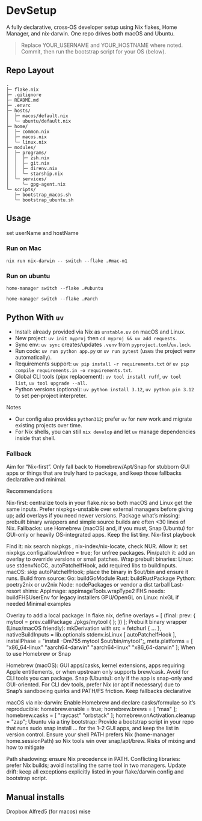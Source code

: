 # DevSetup

A fully declarative, cross‑OS developer setup using Nix flakes, Home Manager, and nix‑darwin. One repo drives both macOS and Ubuntu.

> Replace YOUR_USERNAME and YOUR_HOSTNAME where noted. Commit, then run the bootstrap script for your OS (below).

## Repo Layout

```
.
├─ flake.nix
├─ .gitignore
├─ README.md
├─ .envrc
├─ hosts/
│  ├─ macos/default.nix
│  └─ ubuntu/default.nix
├─ home/
│  ├─ common.nix
│  ├─ macos.nix
│  └─ linux.nix
├─ modules/
│  ├─ programs/
│  │  ├─ zsh.nix
│  │  ├─ git.nix
│  │  ├─ direnv.nix
│  │  └─ starship.nix
│  └─ services/
│     └─ gpg-agent.nix
└─ scripts/
   ├─ bootstrap_macos.sh
   └─ bootstrap_ubuntu.sh
```

## Usage

set userName and hostName

### Run on Mac
```
nix run nix-darwin -- switch --flake .#mac-m1
```

### Run on ubuntu
```
home-manager switch --flake .#ubuntu
```

```
home-manager switch --flake .#arch
```

## Python With `uv`

- Install: already provided via Nix as `unstable.uv` on macOS and Linux.
- New project: `uv init myproj` then `cd myproj && uv add requests`.
- Sync env: `uv sync` creates/updates `.venv` from `pyproject.toml`/`uv.lock`.
- Run code: `uv run python app.py` or `uv run pytest` (uses the project venv automatically).
- Requirements support: `uv pip install -r requirements.txt` or `uv pip compile requirements.in -o requirements.txt`.
- Global CLI tools (pipx replacement): `uv tool install ruff`, `uv tool list`, `uv tool upgrade --all`.
- Python versions (optional): `uv python install 3.12`, `uv python pin 3.12` to set per‑project interpreter.

Notes
- Our config also provides `python312`; prefer `uv` for new work and migrate existing projects over time.
- For Nix shells, you can still `nix develop` and let `uv` manage dependencies inside that shell.

### Fallback

Aim for “Nix-first”. Only fall back to Homebrew/Apt/Snap for stubborn GUI apps or things that are truly hard to package, and keep those fallbacks declarative and minimal.

Recommendations

Nix-first: centralize tools in your flake.nix so both macOS and Linux get the same inputs.
Prefer nixpkgs-unstable over external managers before giving up; add overlays if you need newer versions.
Package what’s missing: prebuilt binary wrappers and simple source builds are often <30 lines of Nix.
Fallbacks: use Homebrew (macOS) and, if you must, Snap (Ubuntu) for GUI-only or heavily OS-integrated apps. Keep the list tiny.
Nix-first playbook

Find it: nix search nixpkgs <name>, nix-index/nix-locate, check NUR.
Allow it: set nixpkgs.config.allowUnfree = true; for unfree packages.
Pin/patch it: add an overlay to override versions or small patches.
Wrap prebuilt binaries:
Linux: use stdenvNoCC, autoPatchelfHook, add required libs to buildInputs.
macOS: skip autoPatchelfHook; place the binary in $out/bin and ensure it runs.
Build from source:
Go: buildGoModule
Rust: buildRustPackage
Python: poetry2nix or uv2nix
Node: nodePackages or vendor a dist tarball
Last-resort shims:
AppImage: appimageTools.wrapType2
FHS needs: buildFHSUserEnv for legacy installers
GPU/OpenGL on Linux: nixGL if needed
Minimal examples

Overlay to add a local package:
In flake.nix, define overlays = [ (final: prev: { mytool = prev.callPackage ./pkgs/mytool { }; }) ];
Prebuilt binary wrapper (Linux/macOS friendly):
mkDerivation with src = fetchurl { ... }, nativeBuildInputs = lib.optionals stdenv.isLinux [ autoPatchelfHook ], installPhase = "install -Dm755 mytool $out/bin/mytool";, meta.platforms = [ "x86_64-linux" "aarch64-darwin" "aarch64-linux" "x86_64-darwin" ];
When to use Homebrew or Snap

Homebrew (macOS): GUI apps/casks, kernel extensions, apps requiring Apple entitlements, or when upstream only supports brew/cask. Avoid for CLI tools you can package.
Snap (Ubuntu): only if the app is snap-only and GUI-oriented. For CLI dev tools, prefer Nix (or apt if necessary) due to Snap’s sandboxing quirks and PATH/FS friction.
Keep fallbacks declarative

macOS via nix-darwin:
Enable Homebrew and declare casks/formulae so it’s reproducible:
homebrew.enable = true;
homebrew.brews = [ "mas" ];
homebrew.casks = [ "raycast" "orbstack" ];
homebrew.onActivation.cleanup = "zap";
Ubuntu via a tiny bootstrap:
Provide a bootstrap script in your repo that runs sudo snap install ... for the 1–2 GUI apps, and keep the list in version control.
Ensure your shell PATH prefers Nix (home-manager home.sessionPath) so Nix tools win over snap/apt/brew.
Risks of mixing and how to mitigate

Path shadowing: ensure Nix precedence in PATH.
Conflicting libraries: prefer Nix builds; avoid installing the same tool in two managers.
Update drift: keep all exceptions explicitly listed in your flake/darwin config and bootstrap script.

## Manual installs

Dropbox
Alfred5 (for macos)
mise
